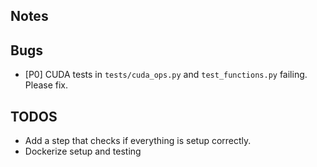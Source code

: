 ## Notes

## Bugs
* [P0] CUDA tests in `tests/cuda_ops.py` and `test_functions.py` failing. Please fix.

## TODOS
* Add a step that checks if everything is setup correctly.
* Dockerize setup and testing